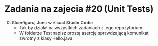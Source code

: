 # Zadania na zajecia #20 (Unit Tests)

0. Skonfiguruj Junit w Visual Studio Code:
   * Tak by działał na wszystkich zadaniach z tego repozytorium
   * W folderze Test napisz prostą asercję sprawdzającą komunikat zwrotny z klasy Hello.java